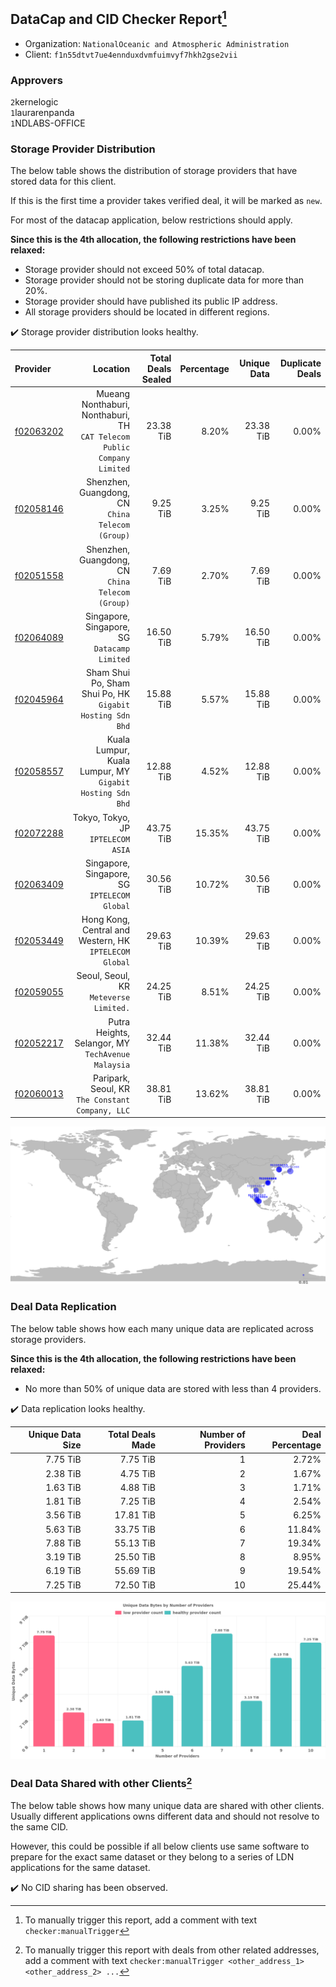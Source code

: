 ## DataCap and CID Checker Report[^1]
 - Organization: `NationalOceanic and Atmospheric Administration`
 - Client: `f1n55dtvt7ue4ennduxdvmfuimvyf7hkh2gse2vii`
### Approvers
`2`kernelogic<br/>`1`laurarenpanda<br/>`1`NDLABS-OFFICE

### Storage Provider Distribution
The below table shows the distribution of storage providers that have stored data for this client.

If this is the first time a provider takes verified deal, it will be marked as `new`.

For most of the datacap application, below restrictions should apply.

**Since this is the 4th allocation, the following restrictions have been relaxed:**
 - Storage provider should not exceed 50% of total datacap.
 - Storage provider should not be storing duplicate data for more than 20%.
 - Storage provider should have published its public IP address.
 - All storage providers should be located in different regions.

✔️ Storage provider distribution looks healthy.

| Provider                                              |                                                                   Location | Total Deals Sealed | Percentage | Unique Data | Duplicate Deals |
| :---------------------------------------------------- | -------------------------------------------------------------------------: | -----------------: | ---------: | ----------: | --------------: |
| [f02063202](https://filfox.info/en/address/f02063202) | Mueang Nonthaburi, Nonthaburi, TH<br/>`CAT Telecom Public Company Limited` |          23.38 TiB |      8.20% |   23.38 TiB |           0.00% |
| [f02058146](https://filfox.info/en/address/f02058146) |                        Shenzhen, Guangdong, CN<br/>`China Telecom (Group)` |           9.25 TiB |      3.25% |    9.25 TiB |           0.00% |
| [f02051558](https://filfox.info/en/address/f02051558) |                        Shenzhen, Guangdong, CN<br/>`China Telecom (Group)` |           7.69 TiB |      2.70% |    7.69 TiB |           0.00% |
| [f02064089](https://filfox.info/en/address/f02064089) |                            Singapore, Singapore, SG<br/>`Datacamp Limited` |          16.50 TiB |      5.79% |   16.50 TiB |           0.00% |
| [f02045964](https://filfox.info/en/address/f02045964) |               Sham Shui Po, Sham Shui Po, HK<br/>`Gigabit Hosting Sdn Bhd` |          15.88 TiB |      5.57% |   15.88 TiB |           0.00% |
| [f02058557](https://filfox.info/en/address/f02058557) |               Kuala Lumpur, Kuala Lumpur, MY<br/>`Gigabit Hosting Sdn Bhd` |          12.88 TiB |      4.52% |   12.88 TiB |           0.00% |
| [f02072288](https://filfox.info/en/address/f02072288) |                                      Tokyo, Tokyo, JP<br/>`IPTELECOM ASIA` |          43.75 TiB |     15.35% |   43.75 TiB |           0.00% |
| [f02063409](https://filfox.info/en/address/f02063409) |                            Singapore, Singapore, SG<br/>`IPTELECOM Global` |          30.56 TiB |     10.72% |   30.56 TiB |           0.00% |
| [f02053449](https://filfox.info/en/address/f02053449) |                  Hong Kong, Central and Western, HK<br/>`IPTELECOM Global` |          29.63 TiB |     10.39% |   29.63 TiB |           0.00% |
| [f02059055](https://filfox.info/en/address/f02059055) |                                  Seoul, Seoul, KR<br/>`Meteverse Limited.` |          24.25 TiB |      8.51% |   24.25 TiB |           0.00% |
| [f02052217](https://filfox.info/en/address/f02052217) |                      Putra Heights, Selangor, MY<br/>`TechAvenue Malaysia` |          32.44 TiB |     11.38% |   32.44 TiB |           0.00% |
| [f02060013](https://filfox.info/en/address/f02060013) |                        Paripark, Seoul, KR<br/>`The Constant Company, LLC` |          38.81 TiB |     13.62% |   38.81 TiB |           0.00% |

<img src="https://raw.githubusercontent.com/data-preservation-programs/filplus-checker-assets/main/filecoin-project/filecoin-plus-large-datasets/issues/1876/1686274551053.png"/>

### Deal Data Replication
The below table shows how each many unique data are replicated across storage providers.


**Since this is the 4th allocation, the following restrictions have been relaxed:**
- No more than 50% of unique data are stored with less than 4 providers.

✔️ Data replication looks healthy.

| Unique Data Size | Total Deals Made | Number of Providers | Deal Percentage |
| ---------------: | ---------------: | ------------------: | --------------: |
|         7.75 TiB |         7.75 TiB |                   1 |           2.72% |
|         2.38 TiB |         4.75 TiB |                   2 |           1.67% |
|         1.63 TiB |         4.88 TiB |                   3 |           1.71% |
|         1.81 TiB |         7.25 TiB |                   4 |           2.54% |
|         3.56 TiB |        17.81 TiB |                   5 |           6.25% |
|         5.63 TiB |        33.75 TiB |                   6 |          11.84% |
|         7.88 TiB |        55.13 TiB |                   7 |          19.34% |
|         3.19 TiB |        25.50 TiB |                   8 |           8.95% |
|         6.19 TiB |        55.69 TiB |                   9 |          19.54% |
|         7.25 TiB |        72.50 TiB |                  10 |          25.44% |

<img src="https://raw.githubusercontent.com/data-preservation-programs/filplus-checker-assets/main/filecoin-project/filecoin-plus-large-datasets/issues/1876/1686274551758.png"/>

### Deal Data Shared with other Clients[^3]
The below table shows how many unique data are shared with other clients.
Usually different applications owns different data and should not resolve to the same CID.

However, this could be possible if all below clients use same software to prepare for the exact same dataset or they belong to a series of LDN applications for the same dataset.

✔️ No CID sharing has been observed.

[^1]: To manually trigger this report, add a comment with text `checker:manualTrigger`

[^2]: Deals from those addresses are combined into this report as they are specified with `checker:manualTrigger`

[^3]: To manually trigger this report with deals from other related addresses, add a comment with text `checker:manualTrigger <other_address_1> <other_address_2> ...`
